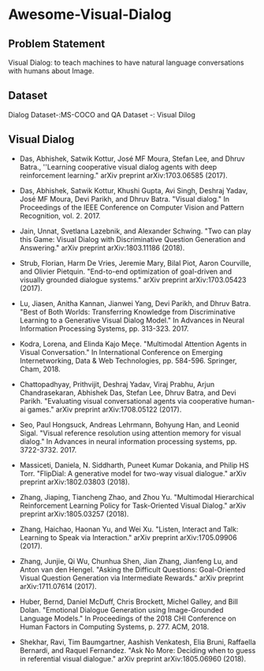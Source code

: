 
# Awesome-Visual-Dialog

## Problem Statement
Visual Dialog: to teach machines to have natural language conversations with humans about Image.

## Dataset
Dialog Dataset-:MS-COCO and QA Dataset -: Visual Dilog

## Visual Dialog
- Das, Abhishek, Satwik Kottur, José MF Moura, Stefan Lee, and Dhruv Batra., ''Learning cooperative visual dialog agents with deep reinforcement learning." arXiv preprint arXiv:1703.06585 (2017).

- Das, Abhishek, Satwik Kottur, Khushi Gupta, Avi Singh, Deshraj Yadav, José MF Moura, Devi Parikh, and Dhruv Batra. "Visual dialog." In Proceedings of the IEEE Conference on Computer Vision and Pattern Recognition, vol. 2. 2017.

- Jain, Unnat, Svetlana Lazebnik, and Alexander Schwing. "Two can play this Game: Visual Dialog with Discriminative Question Generation and Answering." arXiv preprint arXiv:1803.11186 (2018).

- Strub, Florian, Harm De Vries, Jeremie Mary, Bilal Piot, Aaron Courville, and Olivier Pietquin. "End-to-end optimization of goal-driven and visually grounded dialogue systems." arXiv preprint arXiv:1703.05423 (2017).

- Lu, Jiasen, Anitha Kannan, Jianwei Yang, Devi Parikh, and Dhruv Batra. "Best of Both Worlds: Transferring Knowledge from Discriminative Learning to a Generative Visual Dialog Model." In Advances in Neural Information Processing Systems, pp. 313-323. 2017.

- Kodra, Lorena, and Elinda Kajo Meçe. "Multimodal Attention Agents in Visual Conversation." In International Conference on Emerging Internetworking, Data & Web Technologies, pp. 584-596. Springer, Cham, 2018.

- Chattopadhyay, Prithvijit, Deshraj Yadav, Viraj Prabhu, Arjun Chandrasekaran, Abhishek Das, Stefan Lee, Dhruv Batra, and Devi Parikh. "Evaluating visual conversational agents via cooperative human-ai games." arXiv preprint arXiv:1708.05122 (2017).

- Seo, Paul Hongsuck, Andreas Lehrmann, Bohyung Han, and Leonid Sigal. "Visual reference resolution using attention memory for visual dialog." In Advances in neural information processing systems, pp. 3722-3732. 2017.

- Massiceti, Daniela, N. Siddharth, Puneet Kumar Dokania, and Philip HS Torr. "FlipDial: A generative model for two-way visual dialogue." arXiv preprint arXiv:1802.03803 (2018).

- Zhang, Jiaping, Tiancheng Zhao, and Zhou Yu. "Multimodal Hierarchical Reinforcement Learning Policy for Task-Oriented Visual Dialog." arXiv preprint arXiv:1805.03257 (2018).

- Zhang, Haichao, Haonan Yu, and Wei Xu. "Listen, Interact and Talk: Learning to Speak via Interaction." arXiv preprint arXiv:1705.09906 (2017).

- Zhang, Junjie, Qi Wu, Chunhua Shen, Jian Zhang, Jianfeng Lu, and Anton van den Hengel. "Asking the Difficult Questions: Goal-Oriented Visual Question Generation via Intermediate Rewards." arXiv preprint arXiv:1711.07614 (2017).

- Huber, Bernd, Daniel McDuff, Chris Brockett, Michel Galley, and Bill Dolan. "Emotional Dialogue Generation using Image-Grounded Language Models." In Proceedings of the 2018 CHI Conference on Human Factors in Computing Systems, p. 277. ACM, 2018.

- Shekhar, Ravi, Tim Baumgartner, Aashish Venkatesh, Elia Bruni, Raffaella Bernardi, and Raquel Fernandez. "Ask No More: Deciding when to guess in referential visual dialogue." arXiv preprint arXiv:1805.06960 (2018).

